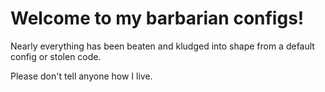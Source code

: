 # Welcome to my barbarian configs!
Nearly everything has been beaten and kludged into shape from a default config or stolen code.

Please don't tell anyone how I live.